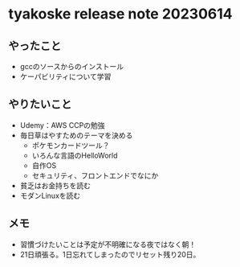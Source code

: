 # tyakoske release note 20230614

## やったこと
+ gccのソースからのインストール
+ ケーパビリティについて学習

## やりたいこと
+ Udemy：AWS CCPの勉強
+ 毎日草はやすためのテーマを決める
  + ポケモンカードツール？
  + いろんな言語のHelloWorld
  + 自作OS
  + セキュリティ、フロントエンドでなにか
+ 貧乏はお金持ちを読む
+ モダンLinuxを読む

## メモ
+ 習慣づけたいことは予定が不明確になる夜ではなく朝！
+ 21日頑張る。1日忘れてしまったのでリセット残り20日。
